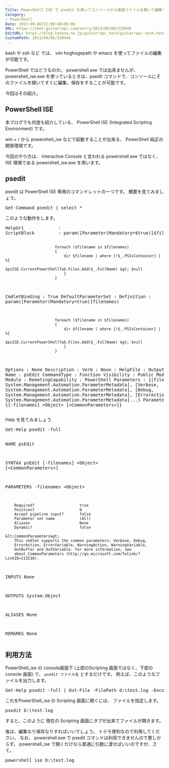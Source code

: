 ```yaml
---
Title: PowerShell ISE で psedit を用いてコンソールから直接ファイルを開いて編集する
Category:
- PowerShell
Date: 2013-09-06T22:09:48+09:00
URL: https://tech.guitarrapc.com/entry/2013/09/06/220948
EditURL: https://blog.hatena.ne.jp/guitarrapc_tech/guitarrapc-tech.hatenablog.com/atom/entry/11696248318757675972
CustomPath: 2013/09/06/220948
---
```


<p>bash や zsh など では、 vim hoghogepath や emacs を使ってファイルの編集が可能です。</p>
<p>PowerShell ではどうなのか。 powershell.exe では出来ませんが、 powershell_ise.exe を使っているときは、psedit コマンドで、コンソールにそのファイルを開いてすぐに編集、保存をすることが可能です。</p>
<p>今回はその紹介。 </p>
<h2>PowerShell ISE</h2>
<p>本ブログでも何度も紹介している、 PowerShell ISE (Integrated Scripting Environment) です。</p>
<p>win + r から powershell_ise などで起動することが出来る、 PowerShell 純正の 開発環境です。</p>
<p>今回のやり方は、 Interactive Console と言われる powershell.exe ではなく、 ISE 環境である powershell_ise.exe を用います。</p>
<h2>psedit</h2>
<p>psedit は PowerShell ISE 専用のコマンドレットの一つです。 概要を見てみましょう。</p>
<pre class="brush: powershell">Get-Command psedit | select *
</pre>
<p>このような動作をします。</p>
<pre class="brush: powershell">HelpUri             :
ScriptBlock         : param([Parameter(Mandatory=$true)]$filenames)

                          foreach ($filename in $filenames)
                          {
                              dir $filename | where {!$_.PSIsContainer} | %{
                                  $psISE.CurrentPowerShellTab.Files.Add($_.FullName) &gt; $null
                              }
                          }

CmdletBinding       : True
DefaultParameterSet :
Definition          : param([Parameter(Mandatory=$true)]$filenames)

                          foreach ($filename in $filenames)
                          {
                              dir $filename | where {!$_.PSIsContainer} | %{
                                  $psISE.CurrentPowerShellTab.Files.Add($_.FullName) &gt; $null
                              }
                          }

Options             : None
Description         :
Verb                :
Noun                :
HelpFile            :
OutputType          : {}
Name                : psEdit
CommandType         : Function
Visibility          : Public
ModuleName          :
Module              :
RemotingCapability  : PowerShell
Parameters          : {[filenames, System.Management.Automation.ParameterMetadata], [Verbose, System.Management.Automation.ParameterMetadata], [Debug, System.Management.Automation.ParameterMetadata], [ErrorAction, System.Management.Automation.ParameterMetadata]...}
ParameterSets       : {[-filenames] &lt;Object&gt; [&lt;CommonParameters&gt;]}
</pre>
<p>Help を見てみましょう</p>
<pre class="brush: powershell">Get-Help psedit -full

NAME
    psEdit

SYNTAX
    psEdit [-filenames] &lt;Object&gt;  [&lt;CommonParameters&gt;]


PARAMETERS
    -filenames &lt;Object&gt;

        Required?                    true
        Position?                    0
        Accept pipeline input?       false
        Parameter set name           (All)
        Aliases                      None
        Dynamic?                     false

    &lt;CommonParameters&gt;
        This cmdlet supports the common parameters: Verbose, Debug,
        ErrorAction, ErrorVariable, WarningAction, WarningVariable,
        OutBuffer and OutVariable. For more information, see
        about_CommonParameters (http://go.microsoft.com/fwlink/?LinkID=113216).


INPUTS
    None


OUTPUTS
    System.Object

ALIASES
    None


REMARKS
    None
</pre>
<h2>利用方法</h2>
<p>PowerShell_ise の console画面下 (上部のScripting 画面ではなく、下部の console 画面) で、 <code>psedit ファイル名</code> とするだけです。 例えば、このようなファイルを出力します。</p>
<pre class="brush: powershell">Get-Help psedit -full | Out-File -FilePath d:\test.log -Encoding utf8
</pre>
<p>これをPowerShell_ise の Scripting 画面に開くには、 ファイルを指定します。</p>
<pre class="brush: powershell">psedit D:\test.log
</pre>
<p>すると、このように 現在の Scripting 画面にタブが出来てファイルが開きます。</p>
<p>後は、編集なり保存なりすればいいでしょう。 トテモ便利なので利用してください。 なお、 powershell.exe で psedit コマンドは利用できませんので悪しからず。 powershell_ise で開くだけなら普通に引数に渡せばいいのですが、さて。</p>
<pre class="brush: powershell">powershell_ise D:\test.log
</pre>
